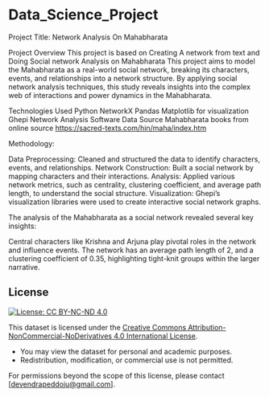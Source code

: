 # Data_Science_Project
Project Title: Network Analysis On Mahabharata

Project Overview
This project is based on Creating A network from text and Doing Social network Analysis on Mahabharata
This project aims to model the Mahabharata as a real-world social network, breaking its characters, events, and relationships into a network structure. By applying social network analysis techniques, this study reveals insights into the complex web of interactions and power dynamics in the Mahabharata.

Technologies Used
Python
NetworkX
Pandas
Matplotlib for visualization
Ghepi Network Analysis Software
Data Source
Mahabharata books from online source  https://sacred-texts.com/hin/maha/index.htm

Methodology:

Data Preprocessing: Cleaned and structured the data to identify characters, events, and relationships.
Network Construction: Built a social network by mapping characters and their interactions.
Analysis: Applied various network metrics, such as centrality, clustering coefficient, and average path length, to understand the social structure.
Visualization: Ghepi’s visualization libraries were used to create interactive social network graphs.


The analysis of the Mahabharata as a social network revealed several key insights:

Central characters like Krishna and Arjuna play pivotal roles in the network and influence events.
The network has an average path length of 2, and a clustering coefficient of 0.35, highlighting tight-knit groups within the larger narrative.


## License
[![License: CC BY-NC-ND 4.0](https://img.shields.io/badge/License-CC%20BY--NC--ND%204.0-lightgrey.svg)](https://creativecommons.org/licenses/by-nc-nd/4.0/)


This dataset is licensed under the [Creative Commons Attribution-NonCommercial-NoDerivatives 4.0 International License](https://creativecommons.org/licenses/by-nc-nd/4.0/).

- You may view the dataset for personal and academic purposes.
- Redistribution, modification, or commercial use is not permitted.

For permissions beyond the scope of this license, please contact [devendrapeddoju@gmail.com].




